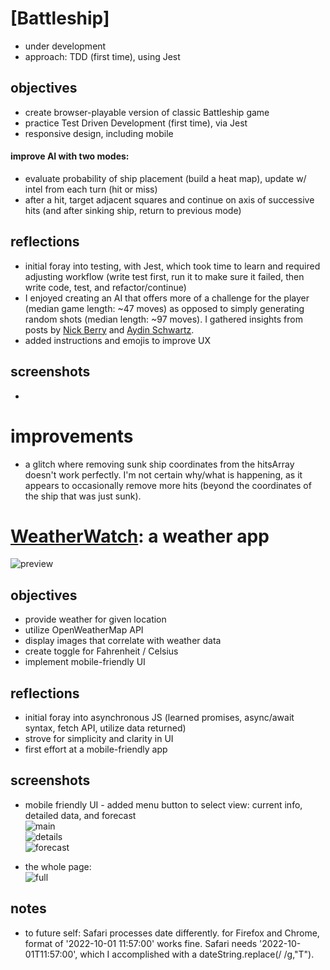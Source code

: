 # [Battleship]  
* under development  
* approach: TDD (first time), using Jest 

## objectives  
* create browser-playable version of classic Battleship game  
* practice Test Driven Development (first time), via Jest  
* responsive design, including mobile  
#### improve AI with two modes:  
* evaluate probability of ship placement (build a heat map), update w/ intel from each turn (hit or miss)  
* after a hit, target adjacent squares and continue on axis of successive hits (and after sinking ship, return to previous mode)  
  
## reflections  
* initial foray into testing, with Jest, which took time to learn and required adjusting workflow (write test first, run it to make sure it failed, then write code, test, and refactor/continue)  
* I enjoyed creating an AI that offers more of a challenge for the player (median game length: ~47 moves) as opposed to simply generating random shots (median length: ~97 moves). I gathered insights from posts by [Nick Berry](https://www.datagenetics.com/blog/december32011/) and [Aydin Schwartz](https://towardsdatascience.com/coding-an-intelligent-battleship-agent-bf0064a4b319).  
* added instructions and emojis to improve UX  

## screenshots  
* 
  
# improvements  
* a glitch where removing sunk ship coordinates from the hitsArray doesn't work perfectly. I'm not certain why/what is happening, as it appears to occasionally remove more hits (beyond the coordinates of the ship that was just sunk).  
  
# [WeatherWatch](https://connorwarme.github.io/weather/): a weather app  
  
![preview](https://github.com/connorwarme/weather/blob/main/screenshots/la.png?raw=true "preview")  

## objectives  
* provide weather for given location   
* utilize OpenWeatherMap API  
* display images that correlate with weather data  
* create toggle for Fahrenheit / Celsius  
* implement mobile-friendly UI  
  
## reflections  
* initial foray into asynchronous JS (learned promises, async/await syntax, fetch API, utilize data returned)  
* strove for simplicity and clarity in UI  
* first effort at a mobile-friendly app  
 
## screenshots  
* mobile friendly UI - added menu button to select view: current info, detailed data, and forecast  
![main](https://github.com/connorwarme/weather/blob/main/screenshots/mobilea.png?raw=true "main")  
![details](https://github.com/connorwarme/weather/blob/main/screenshots/mobileb.png?raw=true "details")  
![forecast](https://github.com/connorwarme/weather/blob/main/screenshots/mobilec.png?raw=true "forecast")  
  
* the whole page:  
![full](https://github.com/connorwarme/weather/blob/main/screenshots/nyfull!.png?raw=true "full")  
  
## notes  
* to future self: Safari processes date differently. for Firefox and Chrome, format of '2022-10-01 11:57:00' works fine. Safari needs '2022-10-01T11:57:00', which I accomplished with a dateString.replace(/ /g,"T").  